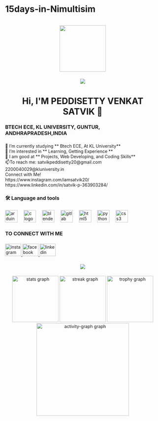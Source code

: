 # 15days-in-Nimultisim
<br clear="both">

<div align="center">
  <img height="150" src="https://user-images.githubusercontent.com/74038190/225813708-98b745f2-7d22-48cf-9150-083f1b00d6c9.gif"  />
</div>

###

<div align="center">
  <img src="https://visitor-badge.laobi.icu/badge?page_id=SATVIK202004.SATVIK202004&"  />
</div>

###

<h1 align="center">Hi, I'M PEDDISETTY VENKAT SATVIK 👋</h1>

###

<h3 align="left">BTECH ECE, KL UNIVERSITY, GUNTUR, ANDHRAPRADESH,INDIA</h3>

###

<p align="left">🔭 I’m currently studying ** Btech ECE, At KL University**<br>🌱 I’m interested in ** Learning, Getting Experience **<br>📝 I am good at ** Projects, Web Developing, and Coding Skills**<br>📫To reach me: satvikpeddisetty20@gmail.com<br>2200040029@kluniversity.in<br>Connect with Me!<br>https://www.instagram.com/iamsatvik20/<br>https://www.linkedin.com/in/satvik-p-363903284/</p>

###

<h3 align="left">🛠 Language and tools</h3>

###

<div align="left">
  <img src="https://skillicons.dev/icons?i=arduino" height="40" alt="arduino logo"  />
  <img width="12" />
  <img src="https://skillicons.dev/icons?i=c" height="40" alt="c logo"  />
  <img width="12" />
  <img src="https://skillicons.dev/icons?i=blender" height="40" alt="blender logo"  />
  <img width="12" />
  <img src="https://skillicons.dev/icons?i=gitlab" height="40" alt="gitlab logo"  />
  <img width="12" />
  <img src="https://skillicons.dev/icons?i=html" height="40" alt="html5 logo"  />
  <img width="12" />
  <img src="https://skillicons.dev/icons?i=py" height="40" alt="python logo"  />
  <img width="12" />
  <img src="https://skillicons.dev/icons?i=css" height="40" alt="css3 logo"  />
</div>

###

<h3 align="left">TO CONNECT WITH ME</h3>

###

<div align="left">
  <a href="https://www.instagram.com/iamsatvik20/" target="_blank">
    <img src="https://raw.githubusercontent.com/maurodesouza/profile-readme-generator/master/src/assets/icons/social/instagram/default.svg" width="52" height="40" alt="instagram logo"  />
  </a>
  <a href="https://www.facebook.com/profile.php?id=100094118957923" target="_blank">
    <img src="https://raw.githubusercontent.com/maurodesouza/profile-readme-generator/master/src/assets/icons/social/facebook/default.svg" width="52" height="40" alt="facebook logo"  />
  </a>
  <a href="https://www.linkedin.com/in/satvik-p-363903284/" target="_blank">
    <img src="https://raw.githubusercontent.com/maurodesouza/profile-readme-generator/master/src/assets/icons/social/linkedin/default.svg" width="52" height="40" alt="linkedin logo"  />
  </a>
</div>

###

<div align="center">
  <img src="https://profile-counter.glitch.me/SATVIK202004/count.svg?"  />
</div>

###

<div align="center">
  <img src="https://github-readme-stats.vercel.app/api?username=SATVIK202004&hide_title=false&hide_rank=false&show_icons=true&include_all_commits=true&count_private=true&disable_animations=false&theme=gruvbox&locale=en&hide_border=false&order=1&custom_title=C" height="150" alt="stats graph"  />
  <img src="https://streak-stats.demolab.com?user=SATVIK202004&locale=en&mode=daily&theme=prussian&hide_border=false&border_radius=5&order=3" height="150" alt="streak graph"  />
  <img src="https://github-profile-trophy.vercel.app?username=SATVIK202004&theme=radical&column=-1&row=1&margin-w=8&margin-h=8&no-bg=false&no-frame=false&order=4" height="150" alt="trophy graph"  />
  <img src="https://github-readme-activity-graph.vercel.app/graph?username=SATVIK202004&radius=16&theme=synthwave-84&area=true&order=5&bg_color=red" height="300" alt="activity-graph graph"  />
</div>

###
